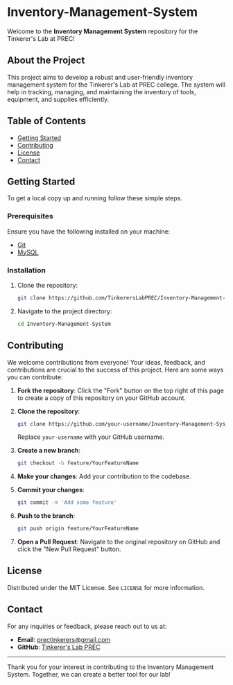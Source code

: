 # Inventory-Management-System

Welcome to the **Inventory Management System** repository for the Tinkerer's Lab at PREC!

## About the Project

This project aims to develop a robust and user-friendly inventory management system for the Tinkerer's Lab at PREC college. The system will help in tracking, managing, and maintaining the inventory of tools, equipment, and supplies efficiently.

## Table of Contents

- [Getting Started](#getting-started)
- [Contributing](#contributing)
- [License](#license)
- [Contact](#contact)

## Getting Started

To get a local copy up and running follow these simple steps.

### Prerequisites

Ensure you have the following installed on your machine:
- [Git](https://git-scm.com)
- [MySQL](https://www.mysql.com/downloads)

### Installation

1. Clone the repository:
    ```sh
    git clone https://github.com/TinkerersLabPREC/Inventory-Management-System.git
    ```
2. Navigate to the project directory:
    ```sh
    cd Inventory-Management-System
    ```

## Contributing

We welcome contributions from everyone! Your ideas, feedback, and contributions are crucial to the success of this project. Here are some ways you can contribute:

1. **Fork the repository**:
    Click the "Fork" button on the top right of this page to create a copy of this repository on your GitHub account.

2. **Clone the repository**:
    ```sh
    git clone https://github.com/your-username/Inventory-Management-System.git
    ```
    Replace `your-username` with your GitHub username.

3. **Create a new branch**:
    ```sh
    git checkout -b feature/YourFeatureName
    ```

4. **Make your changes**:
    Add your contribution to the codebase.

5. **Commit your changes**:
    ```sh
    git commit -m 'Add some feature'
    ```

6. **Push to the branch**:
    ```sh
    git push origin feature/YourFeatureName
    ```

7. **Open a Pull Request**:
    Navigate to the original repository on GitHub and click the "New Pull Request" button.

## License

Distributed under the MIT License. See `LICENSE` for more information.

## Contact

For any inquiries or feedback, please reach out to us at:
- **Email**: prectinkerers@gmail.com
- **GitHub**: [Tinkerer's Lab PREC](https://github.com/TinkerersLabPREC)

---

Thank you for your interest in contributing to the Inventory Management System. Together, we can create a better tool for our lab!


